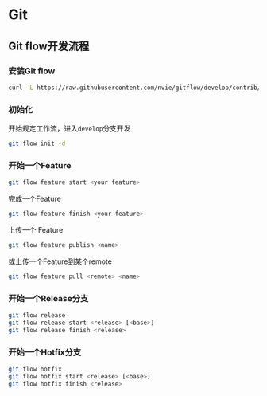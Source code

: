 # Git

## Git flow开发流程

### 安装Git flow

```bash
curl -L https://raw.githubusercontent.com/nvie/gitflow/develop/contrib/gitflow-installer.sh -o /tmp/gitflow-installer.sh
```

### 初始化

开始规定工作流，进入`develop`分支开发

```bash
git flow init -d
```

### 开始一个Feature

```bash
git flow feature start <your feature>
```

完成一个Feature

```bash
git flow feature finish <your feature>
```

上传一个 Feature

```bash
git flow feature publish <name>
```

或上传一个Feature到某个remote

```bash
git flow feature pull <remote> <name>
```

### 开始一个Release分支

```bash
git flow release
git flow release start <release> [<base>]
git flow release finish <release>
```

### 开始一个Hotfix分支

```bash
git flow hotfix
git flow hotfix start <release> [<base>]
git flow hotfix finish <release>
```



